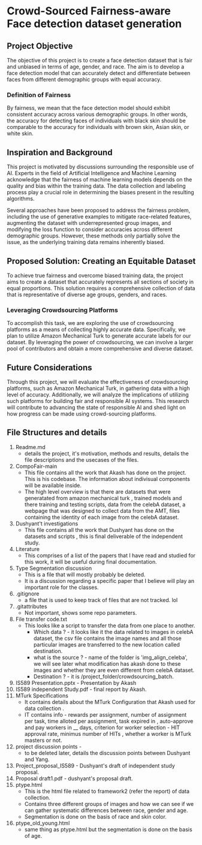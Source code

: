 # Crowd-Sourced Fairness-aware Face detection dataset generation

## Project Objective

The objective of this project is to create a face detection dataset that is fair and unbiased in terms of age, gender, and race. The aim is to develop a face detection model that can accurately detect and differentiate between faces from different demographic groups with equal accuracy.

### Definition of Fairness

By fairness, we mean that the face detection model should exhibit consistent accuracy across various demographic groups. In other words, the accuracy for detecting faces of individuals with black skin should be comparable to the accuracy for individuals with brown skin, Asian skin, or white skin.

## Inspiration and Background

This project is motivated by discussions surrounding the responsible use of AI. Experts in the field of Artificial Intelligence and Machine Learning acknowledge that the fairness of machine learning models depends on the quality and bias within the training data. The data collection and labeling process play a crucial role in determining the biases present in the resulting algorithms.

Several approaches have been proposed to address the fairness problem, including the use of generative examples to mitigate race-related features, augmenting the dataset with underrepresented group images, and modifying the loss function to consider accuracies across different demographic groups. However, these methods only partially solve the issue, as the underlying training data remains inherently biased.

## Proposed Solution: Creating an Equitable Dataset

To achieve true fairness and overcome biased training data, the project aims to create a dataset that accurately represents all sections of society in equal proportions. This solution requires a comprehensive collection of data that is representative of diverse age groups, genders, and races.

### Leveraging Crowdsourcing Platforms

To accomplish this task, we are exploring the use of crowdsourcing platforms as a means of collecting highly accurate data. Specifically, we plan to utilize Amazon Mechanical Turk to generate accurate labels for our dataset. By leveraging the power of crowdsourcing, we can involve a larger pool of contributors and obtain a more comprehensive and diverse dataset.

## Future Considerations

Through this project, we will evaluate the effectiveness of crowdsourcing platforms, such as Amazon Mechanical Turk, in gathering data with a high level of accuracy. Additionally, we will analyze the implications of utilizing such platforms for building fair and responsible AI systems. This research will contribute to advancing the state of responsible AI and shed light on how progress can be made using crowd-sourcing platforms.

## File Structures and details 

1. Readme.md 
   - details the project, it's motivation, methods and results, details the file descriptions and the usecases of the files. 
2. CompoFair-main
    - This file contains all the work that Akash has done on the project. This is his codebase. The information about indivisual components will be available inside.
    - The high level overview is that there are datasets that were generatated from amazon mechanical turk , trained models and there training and testing scripts, data from the celebA dataset, a webpage that was designed to collect data from the AMT, files containing the identity of each image from the celebA dataset. 
3. Dushyant't investigations 
   - This file contains all the work that Dushyant has done on the datasets and scripts , this is final deliverable of the independent study. 
4. Literature
   - This comprises of a list of the papers that I have read and studied for this work, it will be useful during final documentation. 
5. Type Segmentation discussion 
   - This is a file that will mostly probably be deleted. 
   - It is a discussion regarding a specific paper that I believe will play an important role for the classes.
6. .gitignore 
   - a file that is used to keep track of files that are not tracked. lol 
7. .gitattributes 
   - Not important, shows some repo parameters. 
8. File transfer code.txt
   - This looks like a script to transfer the data from one place to another. 
     - Which data ? - it looks like it the data related to images in celebA dataset, the csv file contains the image names and all those particular images are transferred to the new location called destination. 
     - what is the source ? - name of the folder is 'img_align_celeba', we will see later what modification has akash done to these images and whether they are even different from celebA dataset. 
     - Destination ? - it is /project_folder/crowdsourcing_batch.
9. IS589 Presentation.pptx - Presentation by Akash
10. IS589 independent Study.pdf - final report by Akash. 
11. MTurk Specifications
    - It contains details about the MTurk Configuration that Akash used for data collection . 
    - IT contains info - rewards per assignment, number of assignment per task, time alloted per assignment, task expired in , auto-approve and pay workers in __ days, criterion for worker selection - HIT approval rate, minimus number of HITs , whether a worker is MTurk masters or not. 
12. project discussion points - 
    - to be deleted later, details the discussion points between Dushyant and Yang. 
13. Project_proposal_IS589 - Dushyant's draft of independent study proposal. 
14. Proposal draft1.pdf - dushyant's proposal draft. 
15. ptype.html
    - This is the html file related to framework2 (refer the report) of data collection. 
    - Contains three different groups of images and how we can see if we can gather systematic differences between race, gender and age.
    - Segmentation is done on the basis of race and skin color. 
16. ptype_old_young.html
    - same thing as ptype.html but the segmentation is done on the basis of age. 

